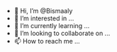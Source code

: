 - 👋 Hi, I’m @Bismaaly
- 👀 I’m interested in ...
- 🌱 I’m currently learning ...
- 💞️ I’m looking to collaborate on ...
- 📫 How to reach me ...

<!---
Bismaaly/Bismaaly is a ✨ special ✨ repository because its `README.md` (this file) appears on your GitHub profile.
You can click the Preview link to take a look at your changes.
--->
